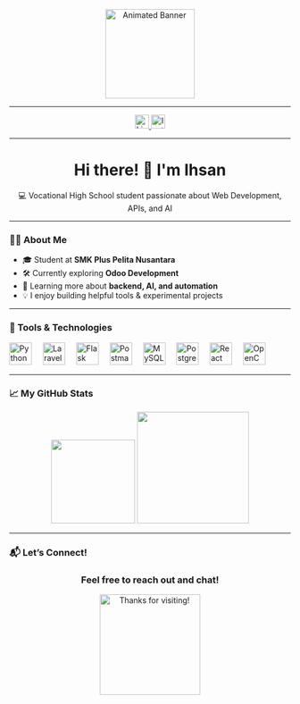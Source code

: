 <div align="center">
  <img height="160" src="https://media1.tenor.com/m/op7B27FNAqsAAAAd/vueroeruko-made-in-abyss.gif" alt="Animated Banner" />
</div>

---

<div align="center">
  <a href="https://www.linkedin.com/in/ihsanwardhana/" target="_blank">
    <img src="https://img.shields.io/static/v1?message=LinkedIn&logo=linkedin&label=&color=0077B5&logoColor=white&style=for-the-badge" height="25" alt="LinkedIn" />
  </a>
  <a href="https://www.instagram.com/ihwr08/" target="_blank">
    <img src="https://img.shields.io/static/v1?message=Instagram&logo=instagram&label=&color=E4405F&logoColor=white&style=for-the-badge" height="25" alt="Instagram" />
  </a>
</div>

---

<h1 align="center">Hi there! 👋 I'm Ihsan</h1>

<p align="center">
  💻 Vocational High School student passionate about Web Development, APIs, and AI  
</p>

---

### 👨‍🎓 About Me

- 🎓 Student at **SMK Plus Pelita Nusantara**
- 🛠️ Currently exploring **Odoo Development**
- 🌱 Learning more about **backend, AI, and automation**
- 💡 I enjoy building helpful tools & experimental projects

---

### 🔧 Tools & Technologies

<div align="left">
  <img src="https://cdn.jsdelivr.net/gh/devicons/devicon/icons/python/python-original.svg" height="40" alt="Python" />
  <img width="12"/>
  <img src="https://cdn.jsdelivr.net/gh/devicons/devicon/icons/laravel/laravel-plain.svg" height="40" alt="Laravel" />
  <img width="12"/>
  <img src="https://cdn.jsdelivr.net/gh/devicons/devicon/icons/flask/flask-original.svg" height="40" alt="Flask" />
  <img width="12"/>
  <img src="https://skillicons.dev/icons?i=postman" height="40" alt="Postman" />
  <img width="12"/>
  <img src="https://cdn.jsdelivr.net/gh/devicons/devicon/icons/mysql/mysql-original.svg" height="40" alt="MySQL" />
  <img width="12"/>
  <img src="https://cdn.jsdelivr.net/gh/devicons/devicon/icons/postgresql/postgresql-original.svg" height="40" alt="PostgreSQL" />
  <img width="12"/>
  <img src="https://cdn.simpleicons.org/react/61DAFB" height="40" alt="React" />
  <img width="12"/>
  <img src="https://cdn.jsdelivr.net/gh/devicons/devicon/icons/opencv/opencv-original.svg" height="40" alt="OpenCV" />
</div>

---

### 📈 My GitHub Stats

<div align="center">
  <img src="https://github-readme-stats.vercel.app/api/top-langs?username=IHsanwar&layout=compact&theme=merko&card_width=320&langs_count=6&hide_border=false" height="150" />
  <img src="https://github-readme-stats.vercel.app/api?username=IHsanwar&show_icons=true&theme=merko&include_all_commits=true&count_private=true&hide_border=false" height="200" />
</div>

---

### 📬 Let’s Connect!

<h3 align="center">Feel free to reach out and chat!</h3>

<div align="center">
  <img height="180" src="https://media1.tenor.com/m/E4jTG5NsINYAAAAd/yunli-hsr.gif" alt="Thanks for visiting!" />
</div>

